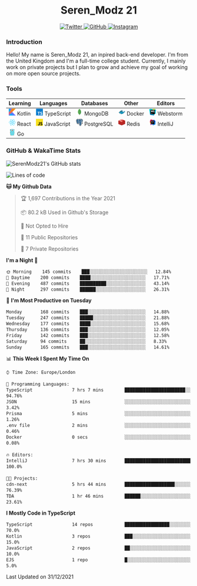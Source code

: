 <div align="center">
  <h1>Seren_Modz 21</h1>
  <a href="https://twitter.com/SerenModz21">
    <img alt="Twitter" src="https://img.shields.io/badge/twitter%20-%231DA1F2.svg?&style=for-the-badge&logo=Twitter&logoColor=white">
  </a>
  <a href="https://github.com/SerenModz21">
    <img alt="GitHub" src="https://img.shields.io/badge/github%20-%23121011.svg?&style=for-the-badge&logo=github&logoColor=white">
  </a>
  <a href="https://www.instagram.com/serenmodz21">
    <img alt="Instagram" src="https://img.shields.io/badge/instagram%20-%23E4405F.svg?&style=for-the-badge&logo=Instagram&logoColor=white">
  </a>
</div>

### Introduction

Hello! My name is Seren_Modz 21, an inpired back-end developer. I'm from the United Kingdom and I'm a full-time college student. Currently, I mainly work on private projects but I plan to grow and achieve my goal of working on more open source projects. 

### Tools

 **Learning**                                        | **Languages**                                               | **Databases**                                               | **Other**                                           | **Editors**                                                  
-----------------------------------------------------|-------------------------------------------------------------|-------------------------------------------------------------|-----------------------------------------------------|--------------------------------------------------------------
 <img width="19px" src="./assets/kotlin.svg"> Kotlin | <img width="19px" src="./assets/typescript.svg"> TypeScript | <img width="19px" src="./assets/mongodb.svg"> MongoDB       | <img width="19px" src="./assets/docker.svg"> Docker | <img width="19px" src="./assets/webstorm.svg"> Webstorm      
 <img width="19px" src="./assets/react.svg"> React   | <img width="19px" src="./assets/javascript.svg"> JavaScript | <img width="19px" src="./assets/postgresql.svg"> PostgreSQL | <img width="19px" src="./assets/redis.svg"> Redis   | <img width="19px" src="./assets/intellij-idea.svg"> IntelliJ
 <img width="19px" src="./assets/go.svg"> Go         |                                                             |                                                             |                                                     |                                                                                                               

### GitHub & WakaTime Stats

![SerenModz21's GitHub stats](https://github-readme-stats.vercel.app/api?username=SerenModz21&show_icons=true&theme=dark)

<!--START_SECTION:waka-->
![Lines of code](https://img.shields.io/badge/From%20Hello%20World%20I%27ve%20Written-37271%20lines%20of%20code-blue)

**🐱 My Github Data** 

> 🏆 1,697 Contributions in the Year 2021
 > 
> 📦 80.2 kB Used in Github's Storage 
 > 
> 🚫 Not Opted to Hire
 > 
> 📜 11 Public Repositories 
 > 
> 🔑 7 Private Repositories  
 > 
**I'm a Night 🦉** 

```text
🌞 Morning    145 commits    ███░░░░░░░░░░░░░░░░░░░░░░   12.84% 
🌆 Daytime    200 commits    ████░░░░░░░░░░░░░░░░░░░░░   17.71% 
🌃 Evening    487 commits    ██████████░░░░░░░░░░░░░░░   43.14% 
🌙 Night      297 commits    ██████░░░░░░░░░░░░░░░░░░░   26.31%

```
📅 **I'm Most Productive on Tuesday** 

```text
Monday       168 commits    ███░░░░░░░░░░░░░░░░░░░░░░   14.88% 
Tuesday      247 commits    █████░░░░░░░░░░░░░░░░░░░░   21.88% 
Wednesday    177 commits    ████░░░░░░░░░░░░░░░░░░░░░   15.68% 
Thursday     136 commits    ███░░░░░░░░░░░░░░░░░░░░░░   12.05% 
Friday       142 commits    ███░░░░░░░░░░░░░░░░░░░░░░   12.58% 
Saturday     94 commits     ██░░░░░░░░░░░░░░░░░░░░░░░   8.33% 
Sunday       165 commits    ███░░░░░░░░░░░░░░░░░░░░░░   14.61%

```


📊 **This Week I Spent My Time On** 

```text
⌚︎ Time Zone: Europe/London

💬 Programming Languages: 
TypeScript               7 hrs 7 mins        ███████████████████████░░   94.76% 
JSON                     15 mins             ░░░░░░░░░░░░░░░░░░░░░░░░░   3.42% 
Prisma                   5 mins              ░░░░░░░░░░░░░░░░░░░░░░░░░   1.26% 
.env file                2 mins              ░░░░░░░░░░░░░░░░░░░░░░░░░   0.46% 
Docker                   0 secs              ░░░░░░░░░░░░░░░░░░░░░░░░░   0.08%

🔥 Editors: 
IntelliJ                 7 hrs 30 mins       █████████████████████████   100.0%

🐱‍💻 Projects: 
cdn-next                 5 hrs 44 mins       ███████████████████░░░░░░   76.39% 
TDA                      1 hr 46 mins        ██████░░░░░░░░░░░░░░░░░░░   23.61%

```

**I Mostly Code in TypeScript** 

```text
TypeScript               14 repos            █████████████████░░░░░░░░   70.0% 
Kotlin                   3 repos             ███░░░░░░░░░░░░░░░░░░░░░░   15.0% 
JavaScript               2 repos             ██░░░░░░░░░░░░░░░░░░░░░░░   10.0% 
EJS                      1 repo              █░░░░░░░░░░░░░░░░░░░░░░░░   5.0%

```



 Last Updated on 31/12/2021
<!--END_SECTION:waka-->
